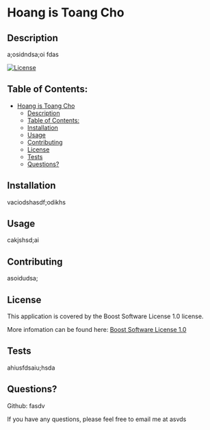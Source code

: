 
# Hoang is Toang Cho
## Description
a;osidndsa;oi fdas

[![License](https://img.shields.io/badge/License-Boost_1.0-lightblue.svg)](https://www.boost.org/LICENSE_1_0.txt)
  
## Table of Contents:

- [Hoang is Toang Cho](#hoang-is-toang-cho)
  - [Description](#description)
  - [Table of Contents:](#table-of-contents)
  - [Installation](#installation)
  - [Usage](#usage)
  - [Contributing](#contributing)
  - [License](#license)
  - [Tests](#tests)
  - [Questions?](#questions)

## Installation
vaciodshasdf;odikhs

## Usage
cakjshsd;ai

## Contributing
asoidudsa;


  ## License
This application is covered by the Boost Software License 1.0 license.

More infomation can be found here: [Boost Software License 1.0](https://www.boost.org/LICENSE_1_0.txt)
  

## Tests
ahiusfdsaiu;hsda

## Questions?
Github: fasdv

If you have any questions, please feel free to email me at asvds

